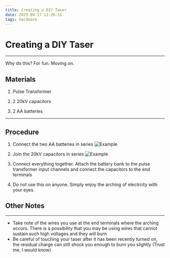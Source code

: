 ```yaml
---
title: Creating a DIY Taser 
date: 2025-04-17 13:26:31
tags: hardware
---
```


# Creating a DIY Taser
---
Why do this? For fun. Moving on.

## Materials
1. Pulse Transformer

2. 2 20kV capacitors

3. 2 AA batteries
---

## Procedure

1. Connect the two AA batteries in series
![Example](https://images.saymedia-content.com/.image/t_share/MTc0NjQxOTM1NDk0MDMxMzA1/connecting-batteries-serialparallelserial-and-parallel-dc-voltages-current-and-wattage-on-each.jpg "Connecting in Series Example")

2. Join the 20kV capacitors in series
![Example](https://www.homemade-circuits.com/wp-content/uploads/2023/02/calculating-capacitors-in-series.jpg)

3. Connect everything together. Attach the battery bank to the pulse transformer input channels and connect the capacitors to the end terminals

4. Do not use this on anyone. Simply enjoy the arching of electrcity with your eyes. 

## Other Notes
---
- Take note of the wires you use at the end terminals where the arching occurs. There is a possibility that you may be using wires that cannot sustain such high voltages and they will burn
- Be careful of touching your taser after it has been recently turned on, the residual charge can still shock you enough to burn you slightly (Trust me, I would know)

